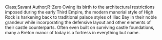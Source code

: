 Class;Savant Author;R-Zero
Owing its birth to the architectural restrictions imposed during the early Third Empire, the modern manorial style of High Rock is harkening back to traditional palace styles of Iliac Bay in their noble grandeur while incorporating the defensive layout and other elements of their castle counterparts. Often even built on surviving castle foundations, many a Breton manor of today is a fortress in everything but name.